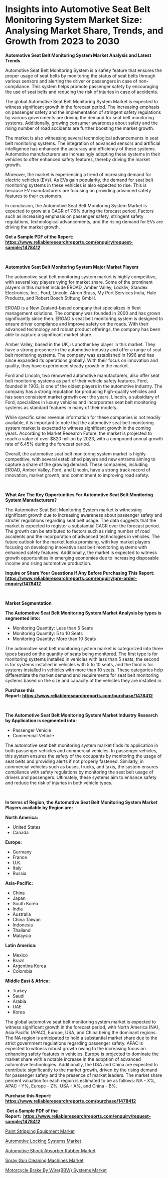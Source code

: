 <p><h1>Insights into Automotive Seat Belt Monitoring System Market Size: Analysing Market Share, Trends, and Growth from 2023 to 2030</h1></p><p><strong>Automotive Seat Belt Monitoring System Market Analysis and Latest Trends</strong></p>
<p><p>Automotive Seat Belt Monitoring System is a safety feature that ensures the proper usage of seat belts by monitoring the status of seat belts through various sensors and alerting the driver or passengers in case of non-compliance. This system helps promote passenger safety by encouraging the use of seat belts and reducing the risk of injuries in case of accidents.</p><p>The global Automotive Seat Belt Monitoring System Market is expected to witness significant growth in the forecast period. The increasing emphasis on passenger safety and the implementation of stringent safety regulations by various governments are driving the demand for seat belt monitoring systems. Additionally, growing consumer awareness about safety and the rising number of road accidents are further boosting the market growth.</p><p>The market is also witnessing several technological advancements in seat belt monitoring systems. The integration of advanced sensors and artificial intelligence has enhanced the accuracy and efficiency of these systems. Automotive manufacturers are increasingly adopting these systems in their vehicles to offer enhanced safety features, thereby driving the market growth.</p><p>Moreover, the market is experiencing a trend of increasing demand for electric vehicles (EVs). As EVs gain popularity, the demand for seat belt monitoring systems in these vehicles is also expected to rise. This is because EV manufacturers are focusing on providing advanced safety features to their customers.</p><p>In conclusion, the Automotive Seat Belt Monitoring System Market is expected to grow at a CAGR of 7.6% during the forecast period. Factors such as increasing emphasis on passenger safety, stringent safety regulations, technological advancements, and the rising demand for EVs are driving the market growth.</p></p>
<p><strong>Get a Sample PDF of the Report:&nbsp; <a href="https://www.reliableresearchreports.com/enquiry/request-sample/1478412">https://www.reliableresearchreports.com/enquiry/request-sample/1478412</a></strong></p>
<p>&nbsp;</p>
<p><strong>Automotive Seat Belt Monitoring System Major Market Players</strong></p>
<p><p>The automotive seat belt monitoring system market is highly competitive, with several key players vying for market share. Some of the prominent players in this market include EROAD, Amber Valley, Lockliv, Standex Electronics, Inc., Ford, Lincoln, Akron Brass, My Port Services India, Hale Products, and Robert Bosch Stiftung GmbH.</p><p>EROAD is a New Zealand-based company that specializes in fleet management solutions. The company was founded in 2000 and has grown significantly since then. EROAD's seat belt monitoring system is designed to ensure driver compliance and improve safety on the roads. With their advanced technology and robust product offerings, the company has been able to capture a significant market share.</p><p>Amber Valley, based in the UK, is another key player in this market. They have a strong presence in the automotive industry and offer a range of seat belt monitoring systems. The company was established in 1996 and has since expanded its operations globally. With their focus on innovation and quality, they have experienced steady growth in the market.</p><p>Ford and Lincoln, two renowned automotive manufacturers, also offer seat belt monitoring systems as part of their vehicle safety features. Ford, founded in 1903, is one of the oldest players in the automotive industry. The company has a strong reputation for producing high-quality vehicles and has seen consistent market growth over the years. Lincoln, a subsidiary of Ford, specializes in luxury vehicles and incorporates seat belt monitoring systems as standard features in many of their models.</p><p>While specific sales revenue information for these companies is not readily available, it is important to note that the automotive seat belt monitoring system market is expected to witness significant growth in the coming years. According to Market Research Future, the market is projected to reach a value of over $820 million by 2023, with a compound annual growth rate of 6.45% during the forecast period.</p><p>Overall, the automotive seat belt monitoring system market is highly competitive, with several established players and new entrants aiming to capture a share of the growing demand. These companies, including EROAD, Amber Valley, Ford, and Lincoln, have a strong track record of innovation, market growth, and commitment to improving road safety.</p></p>
<p>&nbsp;</p>
<p><strong>What Are The Key Opportunities For Automotive Seat Belt Monitoring System Manufacturers?</strong></p>
<p><p>The Automotive Seat Belt Monitoring System market is witnessing significant growth due to increasing awareness about passenger safety and stricter regulations regarding seat belt usage. The data suggests that the market is expected to register a substantial CAGR over the forecast period. The growth can be attributed to factors such as rising number of road accidents and the incorporation of advanced technologies in vehicles. The future outlook for the market looks promising, with key market players focusing on developing innovative seat belt monitoring systems with enhanced safety features. Additionally, the market is expected to witness growth opportunities in emerging economies due to increasing disposable income and rising automotive production.</p></p>
<p><strong>Inquire or Share Your Questions If Any Before Purchasing This Report: <a href="https://www.reliableresearchreports.com/enquiry/pre-order-enquiry/1478412">https://www.reliableresearchreports.com/enquiry/pre-order-enquiry/1478412</a></strong></p>
<p>&nbsp;</p>
<p><strong>Market Segmentation</strong></p>
<p><strong>The Automotive Seat Belt Monitoring System Market Analysis by types is segmented into:</strong></p>
<p><ul><li>Monitoring Quantity: Less than 5 Seats</li><li>Monitoring Quantity: 5 to 10 Seats</li><li>Monitoring Quantity: More than 10 Seats</li></ul></p>
<p><p>The automotive seat belt monitoring system market is categorized into three types based on the quantity of seats being monitored. The first type is for monitoring systems installed in vehicles with less than 5 seats, the second is for systems installed in vehicles with 5 to 10 seats, and the third is for systems installed in vehicles with more than 10 seats. These categories help differentiate the market demand and requirements for seat belt monitoring systems based on the size and capacity of the vehicles they are installed in.</p></p>
<p><strong>Purchase this Report:&nbsp;<a href="https://www.reliableresearchreports.com/purchase/1478412">https://www.reliableresearchreports.com/purchase/1478412</a></strong></p>
<p>&nbsp;</p>
<p><strong>The Automotive Seat Belt Monitoring System Market Industry Research by Application is segmented into:</strong></p>
<p><ul><li>Passenger Vehicle</li><li>Commercial Vehicle</li></ul></p>
<p><p>The automotive seat belt monitoring system market finds its application in both passenger vehicles and commercial vehicles. In passenger vehicles, this system ensures the safety of the occupants by monitoring the usage of seat belts and providing alerts if not properly fastened. Similarly, in commercial vehicles such as buses, trucks, and taxis, the system ensures compliance with safety regulations by monitoring the seat belt usage of drivers and passengers. Ultimately, these systems aim to enhance safety and reduce the risk of injuries in both vehicle types.</p></p>
<p>&nbsp;</p>
<p><strong>In terms of Region, the Automotive Seat Belt Monitoring System Market Players available by Region are:</strong></p>
<p>
    <p> <strong> North America: </strong>
        <ul>
            <li>United States</li>
            <li>Canada</li>
        </ul>
        </p> 
    <p> <strong> Europe: </strong>
        <ul>
            <li>Germany</li>
            <li>France</li>
            <li>U.K.</li>
            <li>Italy</li>
            <li>Russia</li>
        </ul>
        </p> 
    <p> <strong> Asia-Pacific: </strong>
        <ul>
            <li>China</li>
            <li>Japan</li>
            <li>South Korea</li>
            <li>India</li>
            <li>Australia</li>
            <li>China Taiwan</li>
            <li>Indonesia</li>
            <li>Thailand</li>
            <li>Malaysia</li>
        </ul>
        </p> 
    <p> <strong> Latin America: </strong>
        <ul>
            <li>Mexico</li>
            <li>Brazil</li>
            <li>Argentina Korea</li>
            <li>Colombia</li>
        </ul>
        </p> 
    <p> <strong> Middle East & Africa: </strong>
        <ul>
            <li>Turkey</li>
            <li>Saudi</li>
            <li>Arabia</li>
            <li>UAE</li>
            <li>Korea</li>
        </ul>
    </p>
    </p>
<p><p>The global automotive seat belt monitoring system market is expected to witness significant growth in the forecast period, with North America (NA), Asia Pacific (APAC), Europe, USA, and China being the dominant regions. The NA region is anticipated to hold a substantial market share due to the strict government regulations regarding passenger safety. APAC is expected to witness robust growth owing to the increasing focus on enhancing safety features in vehicles. Europe is projected to dominate the market share with a notable increase in the adoption of advanced automotive technologies. Additionally, the USA and China are expected to contribute significantly to the market growth, driven by the rising demand for passenger safety and the presence of market leaders. The market share percent valuation for each region is estimated to be as follows: NA - X%, APAC - Y%, Europe - Z%, USA - A%, and China - B%.</p></p>
<p><strong>Purchase this Report: <a href="https://www.reliableresearchreports.com/purchase/1478412">https://www.reliableresearchreports.com/purchase/1478412</a></strong></p>
<p>&nbsp;<strong>Get a Sample PDF of the Report:&nbsp;&nbsp;<a href="https://www.reliableresearchreports.com/enquiry/request-sample/1478412">https://www.reliableresearchreports.com/enquiry/request-sample/1478412</a></strong></p>
<p><strong></strong></p>
<p><p><a href="https://medium.com/@isomgleason/paint-stripping-equipment-market-size-growth-forecast-2023-2030-3c85fa514e21">Paint Stripping Equipment Market</a></p><p><a href="https://www.linkedin.com/pulse/automotive-locking-systems-market-size-2023-2030-global/">Automotive Locking Systems Market</a></p><p><a href="https://www.linkedin.com/pulse/automotive-shock-absorber-rubber-market-size-growth/">Automotive Shock Absorber Rubber Market</a></p><p><a href="https://medium.com/@freedayundt/spray-gun-cleaning-machines-market-size-growth-forecast-2023-2030-c34d1a72c1ad">Spray Gun Cleaning Machines Market</a></p><p><a href="https://www.linkedin.com/pulse/motorcycle-brake-wirebbw-systems-market-research-report/">Motorcycle Brake By Wire(BBW) Systems Market</a></p></p>